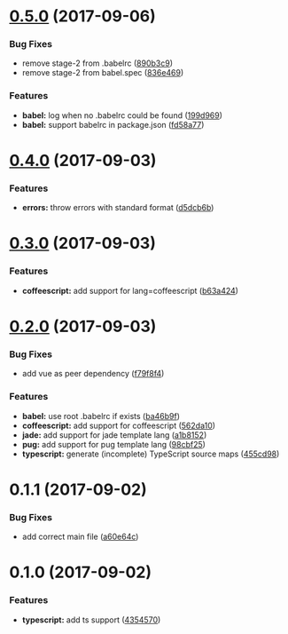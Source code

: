 <a name="0.5.0"></a>
# [0.5.0](https://github.com/eddyerburgh/vue-jest/compare/v0.4.0...v0.5.0) (2017-09-06)


### Bug Fixes

* remove stage-2 from .babelrc ([890b3c9](https://github.com/eddyerburgh/vue-jest/commit/890b3c9))
* remove stage-2 from babel.spec ([836e469](https://github.com/eddyerburgh/vue-jest/commit/836e469))


### Features

* **babel:** log when no .babelrc could be found ([199d969](https://github.com/eddyerburgh/vue-jest/commit/199d969))
* **babel:** support babelrc in package.json ([fd58a77](https://github.com/eddyerburgh/vue-jest/commit/fd58a77))

<a name="0.4.0"></a>
# [0.4.0](https://github.com/eddyerburgh/vue-jest/compare/v0.3.0...v0.4.0) (2017-09-03)


### Features

* **errors:** throw errors with standard format ([d5dcb6b](https://github.com/eddyerburgh/vue-jest/commit/d5dcb6b))

<a name="0.3.0"></a>
# [0.3.0](https://github.com/eddyerburgh/vue-jest/compare/v0.2.0...v0.3.0) (2017-09-03)


### Features

* **coffeescript:** add support for lang=coffeescript ([b63a424](https://github.com/eddyerburgh/vue-jest/commit/b63a424))

<a name="0.2.0"></a>
# [0.2.0](https://github.com/eddyerburgh/vue-jest/compare/v0.1.1...v0.2.0) (2017-09-03)


### Bug Fixes

* add vue as peer dependency ([f79f8f4](https://github.com/eddyerburgh/vue-jest/commit/f79f8f4))


### Features

* **babel:** use root .babelrc if exists ([ba46b9f](https://github.com/eddyerburgh/vue-jest/commit/ba46b9f))
* **coffeescript:** add support for coffeescript ([562da10](https://github.com/eddyerburgh/vue-jest/commit/562da10))
* **jade:** add support for jade template lang ([a1b8152](https://github.com/eddyerburgh/vue-jest/commit/a1b8152))
* **pug:** add support for pug template lang ([98cbf25](https://github.com/eddyerburgh/vue-jest/commit/98cbf25))
* **typescript:** generate (incomplete) TypeScript source maps ([455cd98](https://github.com/eddyerburgh/vue-jest/commit/455cd98))

<a name="0.1.1"></a>
# 0.1.1 (2017-09-02)

### Bug Fixes

* add correct main file ([a60e64c](https://github.com/eddyerburgh/vue-jest/commit/a60e64c))

<a name="0.1.0"></a>
# 0.1.0 (2017-09-02)

### Features

* **typescript:** add ts support ([4354570](https://github.com/eddyerburgh/vue-jest/commit/4354570))
